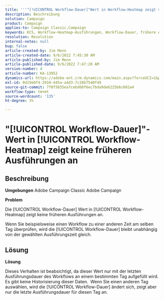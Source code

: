 ```yaml
---
title: '''"[!UICONTROL Workflow-Dauer]"Wert in Workflow-Heatmap zeigt vergangene Ausführungen nicht an"'
description: Beschreibung
solution: Campaign
product: Campaign
applies-to: Campaign Classic,Campaign
keywords: KCS, Workflow-Heatmap-Ausführungen, Workflow-Dauer, frühere Ausführungen, Adobe Campaign
resolution: Resolution
internal-notes: null
bug: false
article-created-by: Jim Menn
article-created-date: 9/6/2022 7:45:30 AM
article-published-by: Jim Menn
article-published-date: 9/6/2022 7:47:20 AM
version-number: 4
article-number: KA-13952
dynamics-url: https://adobe-ent.crm.dynamics.com/main.aspx?forceUCI=1&pagetype=entityrecord&etn=knowledgearticle&id=026920e0-b72d-ed11-9db1-0022480866ad
exl-id: 0d19e0f4-2910-445a-a4d3-7c28b7540f49
source-git-commit: 7f0f5035ea7cebd60f6ec7bda9de6225b6c602a4
workflow-type: tm+mt
source-wordcount: '135'
ht-degree: 3%

---
```


# &quot;[!UICONTROL Workflow-Dauer]&quot;-Wert in [!UICONTROL Workflow-Heatmap] zeigt keine früheren Ausführungen an

## Beschreibung


<b>Umgebungen</b>
Adobe Campaign Classic Adobe Campaign

<b>Problem</b>

Die [!UICONTROL Workflow-Dauer] Wert in [!UICONTROL Workflow-Heatmap] zeigt keine früheren Ausführungen an.

Wenn Sie beispielsweise einen Workflow zu einer anderen Zeit am selben Tag überprüfen, wird die [!UICONTROL Workflow-Dauer] bleibt unabhängig von der gewählten Ausführungszeit gleich.


## Lösung


<b>Lösung</b>

Dieses Verhalten ist beabsichtigt, da dieser Wert nur mit der letzten Ausführungsdauer des Workflows an einem bestimmten Tag aufgefüllt wird.
Es gibt keine Historisierung dieser Daten. 
Wenn Sie einen anderen Tag auswählen, wird die [!UICONTROL Workflow-Dauer] ändert sich, zeigt aber nur die letzte Ausführungsdauer für diesen Tag an.
